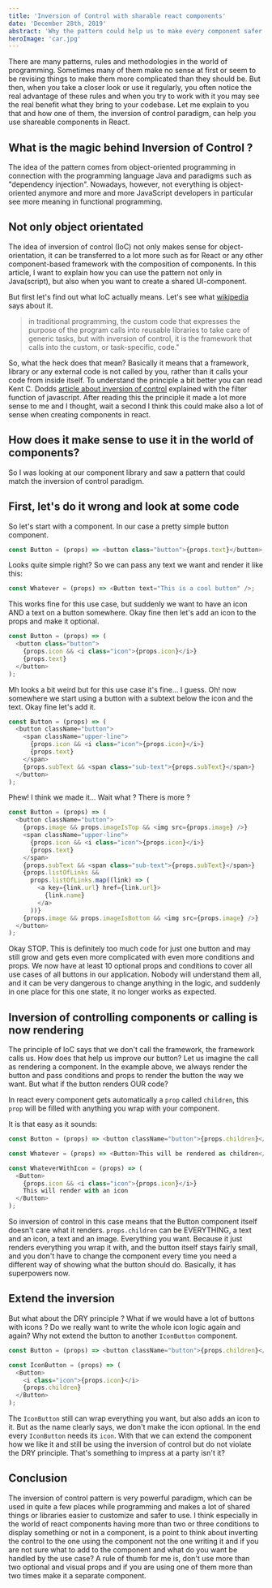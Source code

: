 ```yaml
---
title: 'Inversion of Control with sharable react components'
date: 'December 28th, 2019'
abstract: 'Why the pattern could help us to make every component safer and cleaner'
heroImage: 'car.jpg'
---
```


There are many patterns, rules and methodologies in the world of programming.
Sometimes many of them make no sense at first or seem to be revising things to make them more complicated than they should be.
But then, when you take a closer look or use it regularly, you often notice the real advantage of these rules and when you try to work with it you may see the real benefit what they bring to your codebase.
Let me explain to you that and how one of them, the inversion of control paradigm, can help you use shareable components in React.

## What is the magic behind Inversion of Control ?

The idea of ​​the pattern comes from object-oriented programming in connection with the programming language Java and paradigms such as "dependency injection".
Nowadays, however, not everything is object-oriented anymore and more and more JavaScript developers in particular see more meaning in functional programming.

## Not only object orientated

The idea of inversion of control (IoC) not only makes sense for object-orientation, it can be transferred to a lot more such as for React or any other component-based framework with the composition of components. In this article, I want to explain how you can use the pattern not only in Java(script), but also when you want to create a shared UI-component.

But first let's find out what IoC actually means. Let's see what [wikipedia](https://en.wikipedia.org/wiki/Inversion_of_control) says about it.

> in traditional programming, the custom code that expresses the purpose of the program calls into reusable libraries to take care of generic tasks, but with inversion of control, it is the framework that calls into the custom, or task-specific, code."

So, what the heck does that mean? Basically it means that a framework, library or any external code is not called by you, rather than it calls your code from inside itself.
To understand the principle a bit better you can read Kent C. Dodds [article about inversion of control](https://kentcdodds.com/blog/inversion-of-control) explained with the filter function of javascript. After reading this the principle it made a lot more sense to me and I thought, wait a second I think this could make also a lot of sense when creating components in react.

## How does it make sense to use it in the world of components?

So I was looking at our component library and saw a pattern that could match the inversion of control paradigm.

## First, let's do it wrong and look at some code

So let's start with a component. In our case a pretty simple button component.

```js
const Button = (props) => <button class="button">{props.text}</button>;
```

Looks quite simple right? So we can pass any text we want and render it like this:

```js
const Whatever = (props) => <Button text="This is a cool button" />;
```

This works fine for this use case, but suddenly we want to have an icon AND a text on a button somewhere. Okay fine then let's add an icon to the props and make it optional.

```js
const Button = (props) => (
  <button class="button">
    {props.icon && <i class="icon">{props.icon}</i>}
    {props.text}
  </button>
);
```

Mh looks a bit weird but for this use case it's fine... I guess. Oh! now somewhere we start using a button with a subtext below the icon and the text. Okay fine let's add it.

```js
const Button = (props) => (
  <button className="button">
    <span className="upper-line">
      {props.icon && <i class="icon">{props.icon}</i>}
      {props.text}
    </span>
    {props.subText && <span class="sub-text">{props.subText}</span>}
  </button>
);
```

Phew! I think we made it... Wait what ? There is more ?

```js
const Button = (props) => (
  <button className="button">
    {props.image && props.imageIsTop && <img src={props.image} />}
    <span className="upper-line">
      {props.icon && <i class="icon">{props.icon}</i>}
      {props.text}
    </span>
    {props.subText && <span class="sub-text">{props.subText}</span>}
    {props.listOfLinks &&
      props.listOfLinks.map((link) => (
        <a key={link.url} href={link.url}>
          {link.name}
        </a>
      ))}
    {props.image && props.imageIsBottom && <img src={props.image} />}
  </button>
);
```

Okay STOP. This is definitely too much code for just one button and may still grow and gets even more complicated with even more conditions and props. We now have at least 10 optional props and conditions to cover all use cases of all buttons in our application.
Nobody will understand them all, and it can be very dangerous to change anything in the logic, and suddenly in one place for this one state, it no longer works as expected.

## Inversion of controlling components or calling is now rendering

The principle of IoC says that we don't call the framework, the framework calls us. How does that help us improve our button?
Let us imagine the call as rendering a component. In the example above, we always render the button and pass conditions and props to render the button the way we want. But what if the button renders OUR code?

In react every component gets automatically a `prop` called `children`, this `prop` will be filled with anything you wrap with your component.

It is that easy as it sounds:

```js
const Button = (props) => <button className="button">{props.children}</button>;

const Whatever = (props) => <Button>This will be rendered as children</Button>;

const WhateverWithIcon = (props) => (
  <Button>
    {props.icon && <i class="icon">{props.icon}</i>}
    This will render with an icon
  </Button>
);
```

So inversion of control in this case means that the Button component itself doesn't care what it renders. `props.children` can be EVERYTHING, a text and an icon, a text and an image. Everything you want. Because it just renders everything you wrap it with, and the button itself stays fairly small, and you don't have to change the component every time you need a different way of showing what the button should do. Basically, it has superpowers now.

## Extend the inversion

But what about the DRY principle ? What if we would have a lot of buttons with icons ? Do we really want to write the whole icon logic again and again?
Why not extend the button to another `IconButton` component.

```js
const Button = (props) => <button className="button">{props.children}</button>;

const IconButton = (props) => (
  <Button>
    <i class="icon">{props.icon}</i>
    {props.children}
  </Button>
);
```

The `IconButton` still can wrap everything you want, but also adds an icon to it. But as the name clearly says, we don't make the icon optional. In the end every `IconButton` needs its `icon`.
With that we can extend the component how we like it and still be using the inversion of control but do not violate the DRY principle. That's something to impress at a party isn't it?

## Conclusion

The inversion of control pattern is very powerful paradigm, which can be used in quite a few places while programming and makes a lot of shared things or libraries easier to customize and safer to use.
I think especially in the world of react components having more than two or three conditions to display something or not in a component, is a point to think about inverting the control to the one using the component not the one writing it and if you are not sure what to add to the component and what do you want be handled by the use case? A rule of thumb for me is, don't use more than two optional and visual props and if you are using one of them more than two times make it a separate component.
